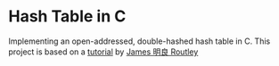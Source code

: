 # Hash Table in C

Implementing an open-addressed, double-hashed hash table in C.
This project is based on a [tutorial](https://github.com/jamesroutley/write-a-hash-table/) by [James 明良 Routley](https://github.com/jamesroutley)
